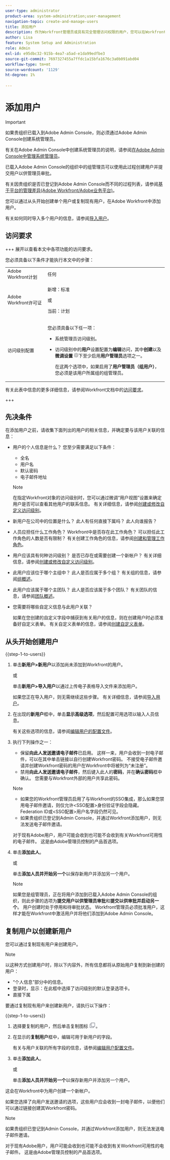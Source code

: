 ```yaml
---
user-type: administrator
product-area: system-administration;user-management
navigation-topic: create-and-manage-users
title: 添加用户
description: 作为Workfront管理员或具有完全管理访问权限的用户，您可以在Workfront中添加用户。
author: Lisa
feature: System Setup and Administration
role: Admin
exl-id: e95dbc32-915b-4ea7-a5ad-e1da99edfbe3
source-git-commit: 7697327455a7ffdc1a15bfa1676c3a0b091abd04
workflow-type: tm+mt
source-wordcount: '1129'
ht-degree: 1%

---
```


# 添加用户

<!--Audited 2/2024-->

>[!IMPORTANT]
>
>如果贵组织已载入到Adobe Admin Console，则必须通过Adobe Admin Console创建系统管理员。
>
>有关在Adobe Admin Console中创建系统管理员的说明，请参阅[在Adobe Admin Console中管理系统管理员](/help/quicksilver/administration-and-setup/add-users/create-and-manage-users/admin-console.md)。
>
>已载入Adobe Admin Console的组织中的组管理员可以使用此过程创建用户并提交用户以供管理员审批。
>
>有关因贵组织是否已登记到Adobe Admin Console而不同的过程列表，请参阅[基于平台的管理差异(Adobe Workfront/Adobe业务平台)](../../../administration-and-setup/get-started-wf-administration/actions-in-admin-console.md)。

您可以通过从头开始创建单个用户或复制现有用户，在Adobe Workfront中添加用户。

有关如何同时导入多个用户的信息，请参阅[导入用户](../../../administration-and-setup/add-users/create-and-manage-users/import-users.md)。

<!--
Replace this intro with something like the following when we switch to Admin Console:
As an Adobe administrator, you can add users in Adobe Workfront by adding them to your Workfront product profile in the Adobe Admin Console. For instructions, see <a href="../../../administration-and-setup/add-users/create-and-manage-users/admin-console.md" class="MCXref xref">Manage users in the Adobe Admin Console</a>.
-->

## 访问要求

+++ 展开以查看本文中各项功能的访问要求。

您必须具备以下条件才能执行本文中的步骤：

<table style="table-layout:auto"> 
 <col> 
 <col> 
 <tbody> 
  <tr> 
   <td role="rowheader">Adobe Workfront计划</td> 
   <td>任何</td> 
  </tr> 
  <tr> 
   <td role="rowheader">Adobe Workfront许可证</td> 
   <td><p>新增：标准</p><p>或</p><p>当前：计划</p></td> 
  </tr> 
  <tr> 
   <td role="rowheader">访问级别配置</td> 
   <td> <p>您必须具备以下任一项：</p> 
    <ul> 
     <li> <p>系统管理员访问级别。 </li> 
     <li> <p>访问级别中的<b>用户</b>设置配置为<b>编辑</b>访问，其中<b>创建</b>以及<b>微调设置</b> <img src="assets/gear-icon-in-access-levels.png">下至少启用<b>用户管理员</b>选项之一。 </p> <p>在这两个选项中，如果启用了<b>用户管理员（组用户）</b>，您必须是该用户所属组的组管理员。</p> </li> 
    </ul> </td> 
  </tr> 
 </tbody> 
</table>

有关此表中信息的更多详细信息，请参阅Workfront文档中的[访问要求](/help/quicksilver/administration-and-setup/add-users/access-levels-and-object-permissions/access-level-requirements-in-documentation.md)。

+++

## 先决条件

在添加用户之前，请收集下面列出的用户的相关信息，并确定要与该用户关联的信息：

* 用户的个人信息是什么？ 您至少需要满足以下条件：

   * 全名
   * 用户名
   * 默认密码
   * 电子邮件地址

  >[!NOTE]
  >
  >在指定Workfront对象的访问级别时，您可以通过微调“用户视图”设置来确定用户是否可以查看其他用户的联系信息。 有关详细信息，请参阅[创建或修改自定义访问级别](../../../administration-and-setup/add-users/configure-and-grant-access/create-modify-access-levels.md)。

* 新用户在公司中的位置是什么？ 此人有任何直接下属吗？ 此人向谁报告？
* 人员应担任什么工作角色？ Workfront中是否存在此工作角色？ 可以担任此工作角色的人数是否有限制？ 有关创建工作角色的信息，请参阅[创建和管理工作角色](../../../administration-and-setup/set-up-workfront/organizational-setup/create-manage-job-roles.md)。
* 用户应该具有何种访问级别？ 是否已存在或需要创建一个新帐户？ 有关详细信息，请参阅[创建或修改自定义访问级别](../../../administration-and-setup/add-users/configure-and-grant-access/create-modify-access-levels.md)。
* 此用户应该位于哪个主组中？ 此人是否应属于多个组？ 有关组的信息，请参阅[组概述](../../../administration-and-setup/manage-groups/groups-overview/groups.md)。
* 此用户应该属于哪个主团队？ 此人是否应该属于多个团队？ 有关团队的信息，请参阅[团队概述](../../../people-teams-and-groups/create-and-manage-teams/teams-overview.md)。
* 您需要将哪些自定义信息与此用户关联？

  如果在您创建的自定义字段中捕获到有关用户的信息，则在创建用户时必须准备好自定义表单。 有关自定义表单的信息，请参阅[创建自定义表单](/help/quicksilver/administration-and-setup/customize-workfront/create-manage-custom-forms/form-designer/design-a-form/design-a-form.md)。

## 从头开始创建用户

{{step-1-to-users}}

1. 单击&#x200B;**新用户>新用户**&#x200B;以添加尚未添加到Workfront的用户。

   或

   单击&#x200B;**新用户>导入用户**&#x200B;以通过上传电子表格导入文件来添加用户。

   如果您正在导入用户，则无需继续这些步骤。 有关详细信息，请参阅[导入用户](../../../administration-and-setup/add-users/create-and-manage-users/import-users.md)。

1. 在出现的&#x200B;**新用户**&#x200B;框中，单击&#x200B;**显示高级选项**，然后配置可用选项以输入人员信息。

   有关这些选项的信息，请参阅[编辑用户的配置文件](../../../administration-and-setup/add-users/create-and-manage-users/edit-a-users-profile.md)。

1. 执行下列操作之一：

   * 保留&#x200B;**向此人发送邀请电子邮件**&#x200B;已启用。 这样一来，用户会收到一封电子邮件，可以在其中单击链接以自行创建Workfront密码。 不接受电子邮件邀请并创建Workfront密码的用户在Workfront中将被列为“未注册”。
   * 禁用&#x200B;**向此人发送邀请电子邮件**，然后键入此人的&#x200B;**密码**，并在&#x200B;**确认密码**&#x200B;框中确认。 您需要与Workfront外部的用户共享此密码。

   >[!NOTE]
   >
   >* 如果您的Workfront管理员启用了与Workfront的SSO集成，那么如果您禁用电子邮件邀请，则仅允许&lt;SSO配置>身份验证字段会隐藏。 Federation ID或&lt;SSO配置>用户名字段仍然可见。
   >
   * 如果贵组织已登记到Admin Console，并通过Workfront添加用户，则无法发送电子邮件邀请。
   >
   对于现有Adobe用户，用户可能会收到也可能不会收到有关Workfront可用性的电子邮件。 这是由Adobe管理员控制的产品首选项。

1. 单击&#x200B;**添加此人**。

   或

   单击&#x200B;**添加人员并开始另一个**&#x200B;以保存新用户并添加另一个用户。

   >[!NOTE]
   >
   如果您是组管理员，正在将用户添加到已载入Adobe Admin Console的组织，则此步骤的选项为&#x200B;**提交用户以供管理员审批**&#x200B;和&#x200B;**提交以供审批并启动另一个**。 用户创建时处于停用和待审批状态。 Workfront管理员必须批准用户，这样才能在Workfront中激活用户并将他们添加到Adobe Admin Console。

## 复制用户以创建新用户

您可以通过复制现有用户来创建用户。

>[!NOTE]
>
以这种方式创建用户时，除以下内容外，所有信息都将从原始用户复制到新创建的用户：
>
* “个人信息”部分中的信息。
* 登录时，显示：在此框中选择了访问级别的默认登录选项卡。
* 直接下属
>

要通过复制现有用户来创建新用户，请执行以下操作：

{{step-1-to-users}}

1. 选择要复制的用户，然后单击复制图标![](assets/copy-icon.png)。
1. 在显示的&#x200B;**复制用户**&#x200B;框中，编辑可用于新用户的字段。

   有关与用户关联的所有字段的信息，请参阅[编辑用户配置文件](../../../administration-and-setup/add-users/create-and-manage-users/edit-a-users-profile.md)。

1. 单击&#x200B;**添加此人**。

   或

   单击&#x200B;**添加人员并开始另一个**&#x200B;以保存新用户并添加另一个用户。

这会在Workfront中为用户创建一个新帐户。

如果您选择了向用户发送邀请的选项，这些用户应会收到一封电子邮件，以便他们可以通过链接创建其Workfront密码。

>[!NOTE]
>
如果贵组织已登记到Admin Console，并通过Workfront添加用户，则无法发送电子邮件邀请。
>
对于现有Adobe用户，用户可能会收到也可能不会收到有关Workfront可用性的电子邮件。 这是由Adobe管理员控制的产品首选项。
